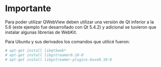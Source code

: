 # Importante
Para poder utilizar QWebView deben utilizar una versión de Qt inferior a la 5.6 (este ejemplo fue desarrollado con Qt 5.4.2) y adicional se tuvieron que instalar algunas librerías de WebKit.

Para Ubuntu y sus derivados los comandos que utilicé fueron:
```sh
# apt-get install libqt5web*
# apt-get install libgstreamer0.10-0
# apt-get install libgstreamer-plugins-base0.10-0
```